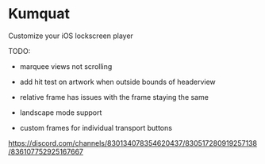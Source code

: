 # Kumquat
Customize your iOS lockscreen player

TODO: 
- marquee views not scrolling 
- add hit test on artwork when outside bounds of headerview
- relative frame has issues with the frame staying the same
- landscape mode support

- custom frames for individual transport buttons


https://discord.com/channels/830134078354620437/830517280919257138/836107752925167667
